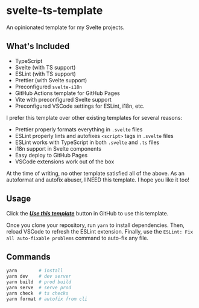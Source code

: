 # svelte-ts-template

An opinionated template for my Svelte projects.

## What's Included

* TypeScript
* Svelte (with TS support)
* ESLint (with TS support)
* Prettier (with Svelte support)
* Preconfigured `svelte-i18n`
* GitHub Actions template for GitHub Pages 
* Vite with preconfigured Svelte support
* Preconfigured VSCode settings for ESLint, i18n, etc.

I prefer this template over other existing templates for several reasons:

* Prettier properly formats everything in `.svelte` files
* ESLint properly lints and autofixes `<script>` tags in `.svelte` files
* ESLint works with TypeScript in both `.svelte` and `.ts` files
* i18n support in Svelte components
* Easy deploy to GitHub Pages
* VSCode extensions work out of the box 

At the time of writing, no other template satisfied all of the above. As an autoformat and autofix ~~ab~~user, I NEED this template. I hope you like it too!

## Usage

Click the [***Use this template***](https://github.com/KentoNishi/svelte-typescript-template/generate) button in GitHub to use this template.

Once you clone your repository, run `yarn` to install dependencies. Then, reload VSCode to refresh the ESLint extension. Finally, use the `ESLint: Fix all auto-fixable problems` command to auto-fix any file.

## Commands

```bash
yarn        # install
yarn dev    # dev server
yarn build  # prod build
yarn serve  # serve prod
yarn check  # ts checks
yarn format # autofix from cli
```
